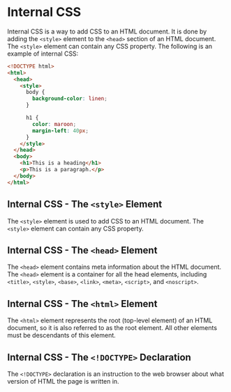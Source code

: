 # Internal CSS

Internal CSS is a way to add CSS to an HTML document. It is done by adding the `<style>` element to the `<head>` section of an HTML document. The `<style>` element can contain any CSS property. The following is an example of internal CSS:

```html
<!DOCTYPE html>
<html>
  <head>
    <style>
      body {
        background-color: linen;
      }

      h1 {
        color: maroon;
        margin-left: 40px;
      }
    </style>
  </head>
  <body>
    <h1>This is a heading</h1>
    <p>This is a paragraph.</p>
  </body>
</html>
```

## Internal CSS - The `<style>` Element

The `<style>` element is used to add CSS to an HTML document. The `<style>` element can contain any CSS property.

## Internal CSS - The `<head>` Element

The `<head>` element contains meta information about the HTML document. The `<head>` element is a container for all the head elements, including `<title>`, `<style>`, `<base>`, `<link>`, `<meta>`, `<script>`, and `<noscript>`.

## Internal CSS - The `<html>` Element

The `<html>` element represents the root (top-level element) of an HTML document, so it is also referred to as the root element. All other elements must be descendants of this element.

## Internal CSS - The `<!DOCTYPE>` Declaration

The `<!DOCTYPE>` declaration is an instruction to the web browser about what version of HTML the page is written in.
